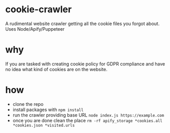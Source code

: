 # cookie-crawler
A rudimental website crawler getting all the cookie files you forgot about. Uses Node/Apify/Puppeteer

# why
If you are tasked with creating cookie policy for GDPR compliance and have no idea what kind of cookies are on the website.

# how
* clone the repo
* install packages with `npm install`
* run the crawler providing base URL `node index.js https://example.com`
* once you are done clean the place `rm -rf apify_storage *cookies.all *cookies.json *visited.urls`
